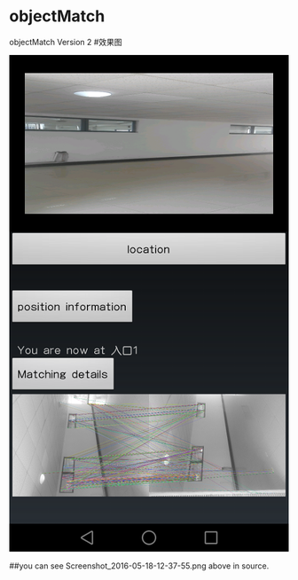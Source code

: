 # objectMatch
objectMatch Version 2
#效果图


![Screenshot_2016-05-18-12-37-55.png](https://github.com/9k00/picture_match/blob/master/Screenshot_2016-05-18-12-37-55.png)


##you can see  Screenshot_2016-05-18-12-37-55.png above in source.
